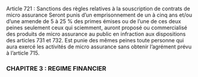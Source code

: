 Article 721 : Sanctions des règles relatives à la souscription de contrats de micro assurance
Seront punis d’un emprisonnement de un à cinq ans et/ou d’une amende de 5 à 25 % des primes émises ou de l’une de ces deux peines seulement ceux qui sciemment, auront proposé ou commercialisé des produits de micro assurance au public en infraction aux dispositions des articles 731 et 732. Est punie des mêmes peines toute personne qui aura exercé les activités de micro assurance sans obtenir l’agrément prévu à l’article 715.
### CHAPITRE 3 : REGIME FINANCIER